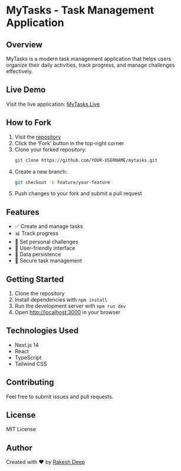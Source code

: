 # MyTasks - Task Management Application

## Overview
MyTasks is a modern task management application that helps users organize their daily activities, track progress, and manage challenges effectively.

## Live Demo
Visit the live application: [MyTasks Live](https://mytasks-nextjs.vercel.app)

## How to Fork
1. Visit the [repository](https://github.com/rakeshdeep/mytasks)
2. Click the 'Fork' button in the top-right corner
3. Clone your forked repository:
    ```bash
    git clone https://github.com/YOUR-USERNAME/mytasks.git
    ```
4. Create a new branch:
    ```bash
    git checkout -b feature/your-feature
    ```
5. Push changes to your fork and submit a pull request

## Features
- ✅ Create and manage tasks
- 📊 Track progress
- 🎯 Set personal challenges
- 📱 User-friendly interface
- 💾 Data persistence
- 🔐 Secure task management

## Getting Started
1. Clone the repository
2. Install dependencies with `npm install`
3. Run the development server with `npm run dev`
4. Open [http://localhost:3000](http://localhost:3000) in your browser

## Technologies Used
- Next.js 14
- React
- TypeScript
- Tailwind CSS

## Contributing
Feel free to submit issues and pull requests.

## License
MIT License

## Author
Created with ❤️ by [Rakesh Deep](https://www.github.com/rakeshdeep)
